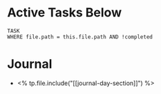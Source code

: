 # Active Tasks Below
```dataview
TASK
WHERE file.path = this.file.path AND !completed
```
# Journal
- <% tp.file.include("[[journal-day-section]]") %>